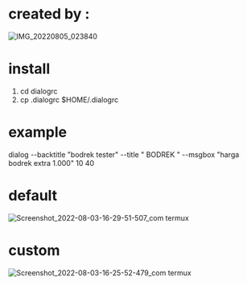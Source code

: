 # created by : 
![IMG_20220805_023840](https://user-images.githubusercontent.com/70370681/182930826-5a6138f4-8bd5-4c32-84fb-975136e77fda.jpg)

# install
1. cd dialogrc
2. cp .dialogrc $HOME/.dialogrc

# example
dialog --backtitle "bodrek tester" --title " BODREK " --msgbox "harga bodrek extra 1.000" 10 40

# default
![Screenshot_2022-08-03-16-29-51-507_com termux](https://user-images.githubusercontent.com/70370681/182562089-56b5387f-8569-4437-b850-e2511e63511a.jpg)

# custom
![Screenshot_2022-08-03-16-25-52-479_com termux](https://user-images.githubusercontent.com/70370681/182561777-2ccb0537-91f4-474d-8b19-7fc273328d64.jpg)

